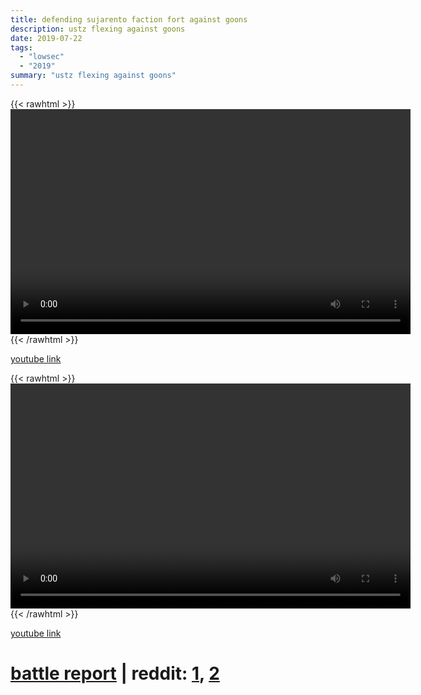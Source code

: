 ```yaml
---
title: defending sujarento faction fort against goons
description: ustz flexing against goons
date: 2019-07-22
tags:
  - "lowsec"
  - "2019"
summary: "ustz flexing against goons"
---
```


{{< rawhtml >}}<video width="640" height="360" controls>
<source src="https://crowdfile.net/snuffed/suj-fort.mp4" type="video/mp4">
Your browser does not support the video tag.</video>{{< /rawhtml >}}

[youtube link](https://www.youtube.com/watch?v=Jc_AvpM1UEs)

{{< rawhtml >}}<video width="640" height="360" controls>
<source src="https://crowdfile.net/snuffed/suj-fort-2.mp4" type="video/mp4">
Your browser does not support the video tag.</video>{{< /rawhtml >}}

[youtube link](https://www.youtube.com/watch?v=fOLjrojlqME)

# [battle report](https://zkillboard.com/related/30002809/201907222300/) | reddit: [1](https://www.reddit.com/r/Eve/comments/cgmbw6/argos_coalition_defend_freeport_fortizar_in/), [2](https://www.reddit.com/r/Eve/comments/cgmudf/ustz_goon_squad_vs_snuffpets_aar/)

